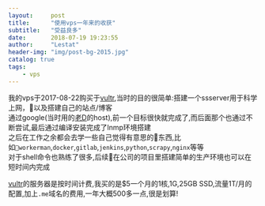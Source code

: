 ```yaml
---
layout:     post
title:      "使用vps一年来的收获"
subtitle:   "受益良多"
date:       2018-07-19 19:23:55
author:     "Lestat"
header-img: "img/post-bg-2015.jpg"
catalog: true
tags:
    - vps
---
```


我的vps于2017-08-22购买于[vultr](https://www.vultr.com),当时的目的很简单:搭建一个ssserver用于科学上网，以及搭建自己的站点/博客  
通过google(当时用的[老D](https://laod.cn/)的host),前一个目标很快就完成了,而后面那个也通过不断尝试,最后通过编译安装完成了lnmp环境搭建  
之后在工作之余都会去学一些自己觉得有意思的东西,比如`workerman`,`docker`,`gitlab`,`jenkins`,`python`,`scrapy`,`nginx`等等  
对于shell命令也熟练了很多,后续在公司的项目里搭建简单的生产环境也可以在短时间内完成  

[vultr](https://www.vultr.com/?ref=7199951)的服务器是按时间计费,我买的是$5一个月的1核,1G,25GB SSD,流量1T/月的配置,加上`.me`域名的费用,一年大概500多一点,很是划算!